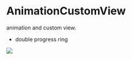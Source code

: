 # AnimationCustomView
animation and custom view.

* double progress ring

![](https://github.com/asendiLin/AnimationCustomView/raw/master/image/progressring.gif)
